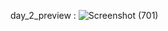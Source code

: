 day_2_preview :
![Screenshot (701)](https://user-images.githubusercontent.com/77954495/120585831-185b5a80-c450-11eb-8379-65b963e1985b.png)
